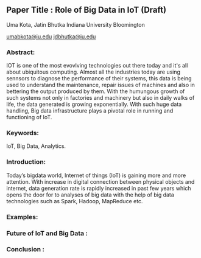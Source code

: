 ## Paper Title : Role of Big Data in IoT (Draft)
Uma Kota, Jatin Bhutka
Indiana University Bloomington

umabkota@iu.edu
jdbhutka@iu.edu



### Abstract:

IOT is one of the most evovlving technologies out there today and it's all about ubiquitous computing. Almost all the industries today are using sennsors to diagnose the performance of their systems, this data is being used to understand the maintenance, repair issues of machines and also in bettering the output produced by them. With the humungous growth of such systems not only in factories and machinery but also in daily walks of life, the data generated is growing exponentially. With such huge data handling, Big data infrastructure plays a pivotal role in running and functioning of IoT.


### Keywords:

IoT, Big Data, Analytics.

### Introduction:

Today’s bigdata world, Internet of things (IoT) is gaining more and more attention. With increase in digital connection between physical objects and internet,  data generation rate is rapidly increased in past few years which opens the door for to analyses of big data with the help of big data technologies such as Spark, Hadoop, MapReduce etc.





### Examples:




### Future of IoT and Big Data :




### Conclusion :
